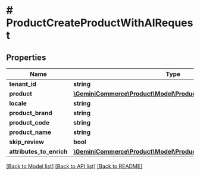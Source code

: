 # # ProductCreateProductWithAIRequest


## Properties 


Name | Type | Description | Notes
------------ | ------------- | ------------- | -------------
**tenant_id**| **string** |   | [optional]
**product**| [**\GeminiCommerce\Product\Model\ProductCreateProductRequestV2**](ProductCreateProductRequestV2.md) |   | [optional]
**locale**| **string** |   | [optional]
**product_brand**| **string** |   | [optional]
**product_code**| **string** |   | [optional]
**product_name**| **string** |   | [optional]
**skip_review**| **bool** |   | [optional]
**attributes_to_enrich**| [**\GeminiCommerce\Product\Model\ProductAttributeToEnrich[]**](ProductAttributeToEnrich.md) |   | [optional]


[[Back to Model list]](../../README.md#models) [[Back to API list]](../../README.md#endpoints) [[Back to README]](../../README.md)

